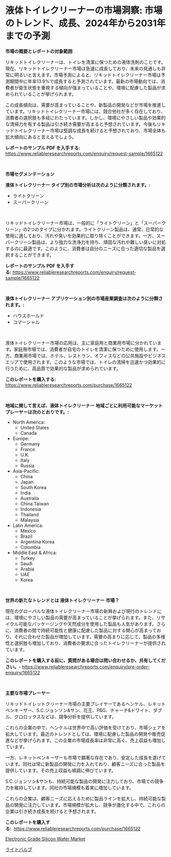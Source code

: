 <p><h1>液体トイレクリーナーの市場洞察: 市場のトレンド、成長、2024年から2031年までの予測</h1></p><p><strong>市場の概要とレポートの対象範囲</strong></p>
<p><p>リキッドトイレクリーナーは、トイレを清潔に保つための液体洗剤のことです。現在、リキッドトイレクリーナー市場は急速に成長しており、未来の見通しも非常に明るいと言えます。市場予測によると、リキッドトイレクリーナー市場は予測期間中に年率13.9%で成長すると予測されています。最新の市場動向では、消費者が衛生状態を重視する傾向が強まっていることや、環境に配慮した製品が求められていることが挙げられます。</p><p>この成長傾向は、需要が高まっていることや、新製品の開発などが市場を推進しています。リキッドトイレクリーナー市場には、競合他社が多く存在しており、消費者の選択肢も多岐にわたっています。しかし、環境にやさしい製品や効果的な清掃力を有する製品は引き続き需要が高まると予想されています。今後もリキッドトイレクリーナー市場は堅調な成長を続けると予想されており、市場全体も拡大傾向にあると言えるでしょう。</p></p>
<p><strong>レポートのサンプル PDF を入手する:</strong> <a href="https://www.reliableresearchreports.com/enquiry/request-sample/1665122">https://www.reliableresearchreports.com/enquiry/request-sample/1665122</a></p>
<p>&nbsp;</p>
<p><strong>市場セグメンテーション</strong></p>
<p><strong>液体トイレクリーナー タイプ別の市場分析は次のように分類されます。:</strong></p>
<p><ul><li>ライトクリーン</li><li>スーパークリーン</li></ul></p>
<p>&nbsp;</p>
<p><p>リキッドトイレクリーナー市場は、一般的に「ライトクリーン」と「スーパークリーン」の2つのタイプに分かれます。ライトクリーン製品は、通常、日常的な使用に適しており、汚れや臭いを効果的に取り除くことができます。一方、スーパークリーン製品は、より強力な洗浄力を持ち、頑固な汚れや難しい臭いに対処するのに最適です。このように、消費者は自分のニーズに合った適切な製品を選択することができます。</p></p>
<p><strong>レポートのサンプル PDF を入手する:</strong>&nbsp;<a href="https://www.reliableresearchreports.com/enquiry/request-sample/1665122">https://www.reliableresearchreports.com/enquiry/request-sample/1665122</a></p>
<p>&nbsp;</p>
<p><strong> 液体トイレクリーナー アプリケーション別の市場産業調査は次のように分類されます。:</strong></p>
<p><ul><li>ハウスホールド</li><li>コマーシャル</li></ul></p>
<p>&nbsp;</p>
<p><p>液体トイレクリーナー市場の応用は、主に家庭用と商業用市場に分かれています。家庭用市場では、消費者が自宅のトイレを清潔に保つために使用します。一方、商業用市場では、ホテル、レストラン、オフィスなどの公共施設やビジネスエリアで使用されます。このような市場では、トイレの清掃を迅速かつ効果的に行うために、高品質で効果的な製品が求められています。</p></p>
<p><strong>このレポートを購入する:</strong>&nbsp; <a href="https://www.reliableresearchreports.com/purchase/1665122">https://www.reliableresearchreports.com/purchase/1665122</a></p>
<p>&nbsp;</p>
<p><strong>地域に関して言えば、液体トイレクリーナー 地域ごとに利用可能なマーケットプレーヤーは次のとおりです。:</strong></p>
<p><ul>
    <li>
        North America:
        <ul>
            <li>United States</li>
            <li>Canada</li>
        </ul>
    </li>
    <li>
        Europe:
        <ul>
            <li>Germany</li>
            <li>France</li>
            <li>U.K.</li>
            <li>Italy</li>
            <li>Russia</li>
        </ul>
    </li>
    <li>
        Asia-Pacific:
        <ul>
            <li>China</li>
            <li>Japan</li>
            <li>South Korea</li>
            <li>India</li>
            <li>Australia</li>
            <li>China Taiwan</li>
            <li>Indonesia</li>
            <li>Thailand</li>
            <li>Malaysia</li>
        </ul>
    </li>
    <li>
        Latin America:
        <ul>
            <li>Mexico</li>
            <li>Brazil</li>
            <li>Argentina Korea</li>
            <li>Colombia</li>
        </ul>
    </li>
    <li>
        Middle East & Africa:
        <ul>
            <li>Turkey</li>
            <li>Saudi</li>
            <li>Arabia</li>
            <li>UAE</li>
            <li>Korea</li>
        </ul>
    </li>
    </ul></p>
<p>&nbsp;</p>
<p><strong>世界の新たなトレンドとは 液体トイレクリーナー 市場？</strong></p>
<p><p>現在のグローバルな液体トイレクリーナー市場の新興および現行のトレンドには、環境にやさしい製品の需要が高まっていることが挙げられます。また、リサイクル可能なパッケージングや天然成分を使用した製品も人気があります。さらに、消費者の間で持続可能性と健康に配慮した製品に対する関心が高まっており、それに合わせた製品が増加しています。需要の高まりに応じて、製品の多様性と選択肢も増加しており、消費者の要求に合ったトイレクリーナーが提供されています。</p></p>
<p><strong>このレポートを購入する前に、質問がある場合は問い合わせるか、共有してください。</strong>- <a href="https://www.reliableresearchreports.com/enquiry/pre-order-enquiry/1665122">https://www.reliableresearchreports.com/enquiry/pre-order-enquiry/1665122</a></p>
<p>&nbsp;</p>
<p><strong>主要な市場プレーヤー</strong></p>
<p><p>リキッドトイレットクリーナー市場の主要プレイヤーであるヘンケル、レキットベンキーザー、S.C.ジョンソン&サン、花王、P&G、チャーチ&ドワイト、ダブル、クロロックスなどは、競争分析を提供しています。</p><p>これらの企業の中で、ヘンケルは世界中で高い評価を受けており、市場シェアを拡大しています。最近のトレンドとしては、環境に配慮した製品の開発や販売促進などが挙げられます。この企業の市場成長率は非常に高く、売上収益も増加しています。</p><p>一方、レキットベンキーザーも市場で顕著な存在であり、安定した成長を遂げています。同社は常に新製品の開発に力を入れており、顧客ニーズに合った製品を提供しています。その売上収益も順調に伸びています。</p><p>S.C.ジョンソン&サンも、持続可能な製品の開発に注力しており、市場での競争力を維持しています。同社の市場規模も着実に増加しています。</p><p>これらの企業は、顧客ニーズに応えるために製品ラインを拡大し、持続可能な製品の開発に注力しています。市場規模が拡大し、競争が激化する中で、これらの企業は引き続き成長を続けると予想されます。</p></p>
<p><strong>このレポートを購入する:</strong>&nbsp;&nbsp;<a href="https://www.reliableresearchreports.com/purchase/1665122">https://www.reliableresearchreports.com/purchase/1665122</a></p>
<p><p><a href="https://github.com/Chiragrp22/Market-Research-Report-List-4/blob/main/electronic-grade-silicon-wafer-market.md">Electronic Grade Silicon Wafer Market</a></p><p><a href="https://github.com/efcvopdgkdx128/Market-Research-Report-List-1/blob/main/393464414562.md">ライトバルブ</a></p></p>